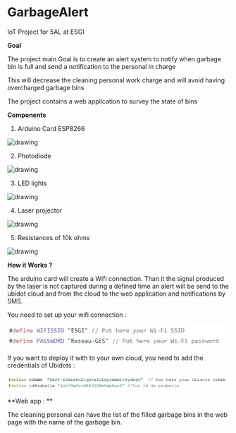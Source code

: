 # GarbageAlert

IoT Project for 5AL at ESGI

**Goal**

The project main Goal is to create an alert system to notify when garbage bin is full and send a notification to the personal in charge

This will decrease the cleaning personal work charge and will avoid having overcharged garbage bins 

The project contains a web application to survey the state of bins

**Components**

1. Arduino Card ESP8266
<img src="https://leetechbd.com/wp-content/uploads/2018/01/WeMos-D1-Mini-V2-NodeMcu.jpg" alt="drawing" width="500"/>

2. Photodiode
<img src="https://media.digikey.com/photos/Sharp%20Photos/BS120,520.jpg" alt="drawing" width="500"/>

3. LED lights
<img src="https://www.kitronik.co.uk/media/catalog/product/cache/1/image/9df78eab33525d08d6e5fb8d27136e95/3/5/3550_large_white_5mm_mega_bright_led.jpg" alt="drawing" width="500"/>

4. Laser projector 
<img src="https://leeselectronic.com/26569-home_default/laser-pointer-small-3v-18ma-add-22-ohm-25ma.jpg" alt="drawing" width="500"/>

5. Resistances of 10k ohms
<img src="http://www.elektronique.fr/img/img_pr_news/electronique/resistances/800px-3_Resistors.jpg" alt="drawing" width="500"/>


**How it Works ?**

The arduino card will create a Wifi connection. Than it the signal produced by the laser is not captured during a defined time an alert will be send to the ubidot cloud and from the cloud to the web application and notifications by SMS. 

You need to set up your wifi connection : 

![alt text](https://github.com/manuelmederos95/GarbageAlert/blob/master/images/Annotation%202019-04-18%20164216.jpg)

If you want to deploy it with to your own cloud, you need to add the credentials of Ubidots : 

![alt text](https://github.com/manuelmederos95/GarbageAlert/blob/master/images/Annotation%202019-04-18%20164616.jpg)

**Web app : **

The cleaning personal can have the list of the filled garbage bins in the web page with the name of the garbage bin.  
